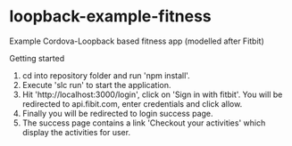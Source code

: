 loopback-example-fitness
========================

Example Cordova-Loopback based fitness app (modelled after Fitbit)

Getting started

1. cd into repository folder and run 'npm install'.
2. Execute 'slc run' to start the application.
3. Hit 'http://localhost:3000/login', click on 'Sign in with fitbit'. You will be redirected to api.fibit.com, enter credentials and click allow.
4. Finally you will be redirected to login success page.
5. The success page contains a link 'Checkout your activities' which display the activities for user.
